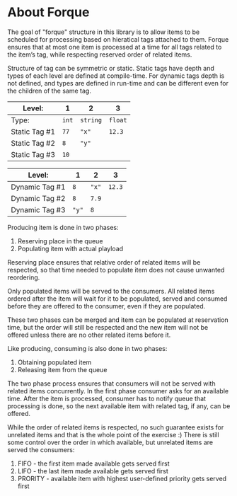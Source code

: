 # About Forque

The goal of "forque" structure in this library is to allow items to be scheduled for processing based on hieratical tags attached to them. Forque ensures that at most one item is processed at a time for all tags related to the item’s tag, while respecting reserved order of related items.

Structure of tag can be symmetric or static. Static tags have depth and types of each level are defined at compile-time. For dynamic tags depth is not defined, and types are defined in run-time and can be different even for the children of the same tag.

| Level: | 1 | 2 | 3 |
| --- | --- | --- | --- |
| Type: | `int` | `string` | `float` |
| Static Tag #1 | `77` | `"x"` | `12.3` |
| Static Tag #2 | `8` | `"y"` |  |
| Static Tag #3 | `10` |  |  |


| Level: | 1 | 2 | 3 |
| --- | --- | --- | --- |
| Dynamic Tag #1 | `8` | `"x"` | `12.3` |
| Dynamic Tag #2 | `8` | `7.9` |  |
| Dynamic Tag #3 | `"y"` | `8` |  |


Producing item is done in two phases:
1. Reserving place in the queue
2. Populating item with actual playload

Reserving place ensures that relative order of related items will be respected, so that time needed to populate item does not cause unwanted reordering.

Only populated items will be served to the consumers. All related items ordered after the item will wait for it to be populated, served and consumed before they are offered to the consumer, even if they are populated.

These two phases can be merged and item can be populated at reservation time, but the order will still be respected and the new item will not be offered unless there are no other related items before it.

Like producing, consuming is also done in two phases:
1. Obtaining populated item
2. Releasing item from the queue

The two phase process ensures that consumers will not be served with related items concurrently. In the first phase consumer asks for an available time. After the item is processed, consumer has to notify queue that processing is done, so the next available item with related tag, if any, can be offered.

While the order of related items is respected, no such guarantee exists for unrelated items and that is the whole point of the exercise :) There is still some control over the order in which available, but unrelated items are served the consumers:
1.	FIFO - the first item made available gets served first
2.	LIFO - the last item made available gets served first
3.	PRORITY - available item with highest user-defined priority  gets served first


